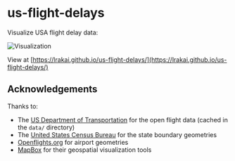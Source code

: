 # us-flight-delays

Visualize USA flight delay data:

![Visualization](https://user-images.githubusercontent.com/3911650/35789404-3985dee8-09f9-11e8-97f8-5fc3dd613f93.gif)

View at [https://lrakai.github.io/us-flight-delays/](https://lrakai.github.io/us-flight-delays/)

## Acknowledgements

Thanks to:

- The [US Department of Transportation](https://www.bts.dot.gov/) for the open flight data (cached in the `data/` directory)
- The [United States Census Bureau](https://www.census.gov/geo/maps-data/data/tiger-cart-boundary.html) for the state boundary geometries
- [Openflights.org](https://openflights.org/) for airport geometries
- [MapBox](https://www.mapbox.com/) for their geospatial visualization tools